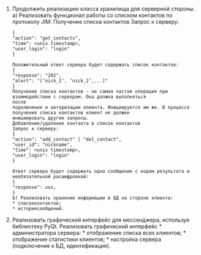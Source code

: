 1. Продолжить реализацию класса хранилища для серверной стороны.
    a) Реализовать функционал работы со списком контактов по протоколу JIM:
       Получение списка контактов
       Запрос к серверу:
 
       {
       "action": "get_contacts",
       "time": <unix timestamp>,
       "user_login": "login"
       }

       Положительный ответ сервера будет содержать список контактов:
       {
       "response": "202",
       "alert": "[‘nick_1’, ‘nick_2’,...]"
       }
       Получение списка контактов — не самая частая операция при взаимодействии с сервером. Она должна выполняться 
       после 
       подключения и авторизации клиента. Инициируется им же. В процессе получения списка контактов клиент не должен 
       инициировать другие запросы.
       Добавление/удаление контакта в список контактов
       Запрос к серверу:
       {
       "action": "add_contact" | "del_contact",
       "user_id": "nickname",
       "time": <unix timestamp>,
       "user_login": "login"
       }

       Ответ сервера будет содержать одно сообщение с кодом результата и необязательной расшифровкой:
       {
       "response": xxx,
       }
       b) Реализовать хранение информации в БД на стороне клиента:
       * списокконтактов;
       * историясообщений.

2. Реализовать графический интерфейс для мессенджера, используя библиотеку PyQt. Реализовать графический интерфейс 
       * администратора сервера:
       * отображение списка всех клиентов;
       * отображение статистики клиентов;
       * настройка сервера (подключение к БД, идентификация).
